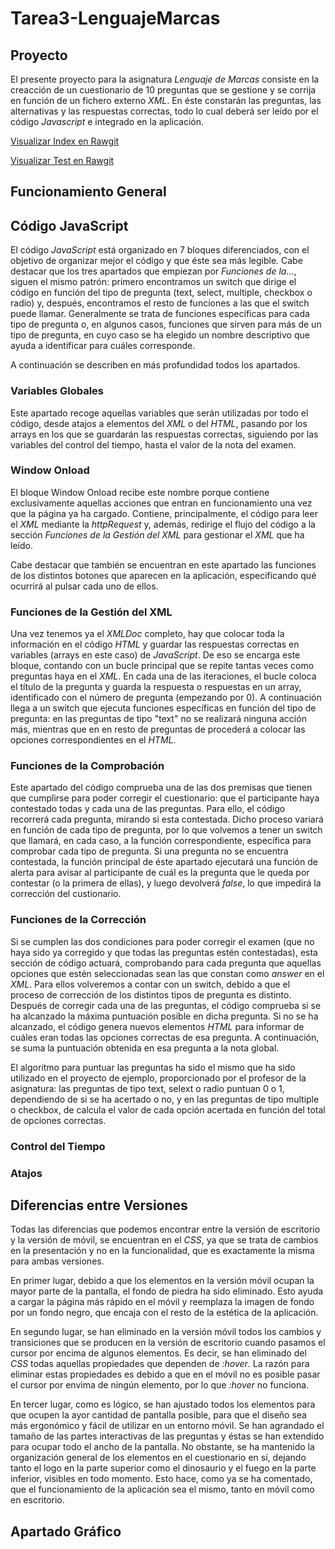# Tarea3-LenguajeMarcas
## Proyecto
El presente proyecto para la asignatura *Lenguaje de Marcas* consiste en la creacción de un cuestionario de 10 preguntas que se gestione y se corrija en función de un fichero externo *XML*. En éste constarán las preguntas, las alternativas y las respuestas correctas, todo lo cual deberá ser leído por el código *Javascript* e integrado en la aplicación.

[Visualizar Index en Rawgit](https://rawgit.com/shamshir/Tarea3-LenguajeMarcas/master/index.html)

[Visualizar Test en Rawgit](https://rawgit.com/shamshir/Tarea3-LenguajeMarcas/master/test.html)

## Funcionamiento General
## Código JavaScript
El código *JavaScript* está organizado en 7 bloques diferenciados, con el objetivo de organizar mejor el código y que éste sea más legible. Cabe destacar que los tres apartados que empiezan por *Funciones de la...*, siguen el mismo patrón: primero encontramos un switch que dirige el código en función del tipo de pregunta (text, select, multiple, checkbox o radio) y, después, encontramos el resto de funciones a las que el switch puede llamar. Generalmente se trata de funciones específicas para cada tipo de pregunta o, en algunos casos, funciones que sirven para más de un tipo de pregunta, en cuyo caso se ha elegido un nombre descriptivo que ayuda a identificar para cuáles corresponde.

A continuación se describen en más profundidad todos los apartados.
### Variables Globales
Este apartado recoge aquellas variables que serán utilizadas por todo el código, desde atajos a elementos del *XML* o del *HTML*, pasando por los arrays en los que se guardarán las respuestas correctas, siguiendo por las variables del control del tiempo, hasta el valor de la nota del examen.
### Window Onload
El bloque Window Onload recibe este nombre porque contiene exclusivamente aquellas acciones que entran en funcionamiento una vez que la página ya ha cargado. Contiene, principalmente, el código para leer el *XML* mediante la *httpRequest* y, además, redirige el flujo del código a la sección *Funciones de la Gestión del XML* para gestionar el *XML* que ha leído.

Cabe destacar que también se encuentran en este apartado las funciones de los distintos botones que aparecen en la aplicación, especificando qué ocurrirá al pulsar cada uno de ellos.
### Funciones de la Gestión del XML
Una vez tenemos ya el *XMLDoc* completo, hay que colocar toda la información en el código *HTML* y guardar las respuestas correctas en variables (arrays en este caso) de *JavaScript*. De eso se encarga este bloque, contando con un bucle principal que se repite tantas veces como preguntas haya en el *XML*. En cada una de las iteraciones, el bucle coloca el título de la pregunta y guarda la respuesta o respuestas en un array, identificado con el número de pregunta (empezando por 0). A continuación llega a un switch que ejecuta funciones específicas en función del tipo de pregunta: en las preguntas de tipo "text" no se realizará ninguna acción más, mientras que en en resto de preguntas de procederá a colocar las opciones correspondientes en el *HTML*.
### Funciones de la Comprobación
Este apartado del código comprueba una de las dos premisas que tienen que cumplirse para poder corregir el cuestionario: que el participante haya contestado todas y cada una de las preguntas. Para ello, el código recorrerá cada pregunta, mirando si esta contestada. Dicho proceso variará en función de cada tipo de pregunta, por lo que volvemos a tener un switch que llamará, en cada caso, a la función correspondiente, específica para comprobar cada tipo de pregunta. Si una pregunta no se encuentra contestada, la función principal de éste apartado ejecutará una función de alerta para avisar al participante de cuál es la pregunta que le queda por contestar (o la primera de ellas), y luego devolverá *false*, lo que impedirá la corrección del custionario.
### Funciones de la Corrección
Si se cumplen las dos condiciones para poder corregir el examen (que no haya sido ya corregido y que todas las preguntas estén contestadas), esta sección de código actuará, comprobando para cada pregunta que aquellas opciones que estén seleccionadas sean las que constan como *answer* en el *XML*. Para ellos volveremos a contar con un switch, debido a que el proceso de corrección de los distintos tipos de pregunta es distinto. Después de corregir cada una de las preguntas, el código comprueba si se ha alcanzado la máxima puntuación posible en dicha pregunta. Si no se ha alcanzado, el código genera nuevos elementos *HTML* para informar de cuáles eran todas las opciones correctas de esa pregunta. A continuación, se suma la puntuación obtenida en esa pregunta a la nota global.

El algoritmo para puntuar las preguntas ha sido el mismo que ha sido utilizado en el proyecto de ejemplo, proporcionado por el profesor de la asignatura: las preguntas de tipo text, selext o radio puntuan 0 o 1, dependiendo de si se ha acertado o no, y en las preguntas de tipo multiple o checkbox, de calcula el valor de cada opción acertada en función del total de opciones correctas.
### Control del Tiempo
### Atajos
## Diferencias entre Versiones
Todas las diferencias que podemos encontrar entre la versión de escritorio y la versión de móvil, se encuentran en el *CSS*, ya que se trata de cambios en la presentación y no en la funcionalidad, que es exactamente la misma para ambas versiones.

En primer lugar, debido a que los elementos en la versión móvil ocupan la mayor parte de la pantalla, el fondo de piedra ha sido eliminado. Esto ayuda a cargar la página más rápido en el móvil y reemplaza la imagen de fondo por un fondo negro, que encaja con el resto de la estética de la aplicación.

En segundo lugar, se han eliminado en la versión móvil todos los cambios y transiciones que se producen en la versión de escritorio cuando pasamos el cursor por encima de algunos elementos. Es decir, se han eliminado del *CSS* todas aquellas propiedades que dependen de *:hover*. La razón para eliminar estas propiedades es debido a que en el móvil no es posible pasar el cursor por envima de ningún elemento, por lo que *:hover* no funciona.

En tercer lugar, como es lógico, se han ajustado todos los elementos para que ocupen la ayor cantidad de pantalla posible, para que el diseño sea más ergonómico y fácil de utilizar en un entorno móvil. Se han agrandado el tamaño de las partes interactivas de las preguntas y éstas se han extendido para ocupar todo el ancho de la pantalla. No obstante, se ha mantenido la organización general de los elementos en el cuestionario en sí, dejando tanto el logo en la parte superior como el dinosaurio y el fuego en la parte inferior, visibles en todo momento. Esto hace, como ya se ha comentado, que el funcionamiento de la aplicación sea el mismo, tanto en móvil como en escritorio.
## Apartado Gráfico
